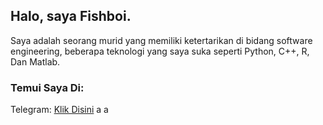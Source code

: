 ## Halo, saya Fishboi.
Saya adalah seorang murid yang memiliki ketertarikan di bidang software engineering, beberapa teknologi yang saya suka seperti Python, C++, R, Dan Matlab.

### Temui Saya Di:
Telegram: <a href="https://t.me/fishboi_sys">Klik Disini</a>
a
a

